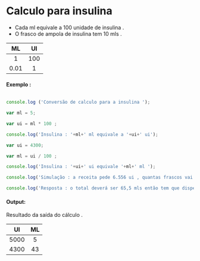 # Calculo para insulina 

* Cada ml equivale a 100 unidade de insulina .
* O frasco de ampola de insulina tem  10 mls .


| ML | UI | 
|:-:|:-:| 
| 1 | 100 | 
| 0.01 | 1 | 

#### Exemplo : 

```javascript 

console.log ('Conversão de calculo para a insulina ');

var ml = 5;

var ui = ml * 100 ;

console.log('Insulina : '+ml+' ml equivale a '+ui+' ui');

var ui = 4300;

var ml = ui / 100 ;

console.log('Insulina : '+ui+' ui equivale '+ml+' ml ');

console.log('Simulação : a receita pede 6.556 ui , quantas frascos vai dispensar para o cliente ? '); 

console.log('Resposta : o total deverá ser 65,5 mls então tem que dispensar 7 frascos '); 

```

#### Output:

Resultado da saída do cálculo .

| UI | ML |
|:-:|:-:|
| 5000 | 5 |
| 4300 | 43 |